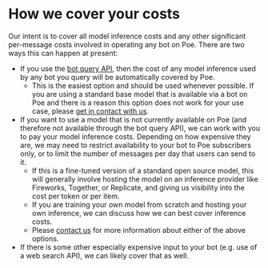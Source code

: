 # How we cover your costs

Our intent is to cover all model inference costs and any other significant per-message costs involved in operating any bot on Poe. There are two ways this can happen at present:

* If you use the [bot query API](../server-bots/accessing-other-bots-on-poe.md), then the cost of any model inference used by any bot you query will be automatically covered by Poe.
  * This is the easiest option and should be used whenever possible. If you are using a standard base model that is available via a bot on Poe and there is a reason this option does not work for your use case, please [get in contact with us](how-to-contact-us.md).
* If you want to use a model that is not currently available on Poe (and therefore not available through the bot query API), we can work with you to pay your model inference costs. Depending on how expensive they are, we may need to restrict availability to your bot to Poe subscribers only, or to limit the number of messages per day that users can send to it.
  * If this is a fine-tuned version of a standard open source model, this will generally involve hosting the model on an inference provider like Fireworks, Together, or Replicate, and giving us visibility into the cost per token or per item.
  * If you are training your own model from scratch and hosting your own inference, we can discuss how we can best cover inference costs.
  * Please [contact us](how-to-contact-us.md) for more information about either of the above options.
* If there is some other especially expensive input to your bot (e.g. use of a web search API), we can likely cover that as well.
